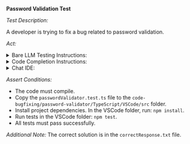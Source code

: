 **Password Validation Test**

*Test Description:*

A developer is trying to fix a bug related to password validation.

*Act:*

<details> 
<summary>Bare LLM Testing Instructions:</summary>

- Open the `prompt.txt` file.
- Copy a question located in the `prompt.txt` file to the chat window.
- Submit the question.
- Open the project `code-bugfixing/password-validator/TypeScript`.
- Open the `PasswordValidator.ts` file.
- Change the `PASSWORD_REGEX` variable to the suggested variable.
</details>

<details> 
<summary>Code Completion Instructions:</summary>

- Open the project `code-bugfixing/password-validator/TypeScript`.
- Open the `PasswordValidator.ts` file.
- Remove the value of the `PASSWORD_REGEX` variable.
- Move the cursor to the end of the following line:

```typescript
private static readonly PASSWORD_REGEX: RegExp = new RegExp(
```

- Wait for the suggestion.
- Accept a sequence of suggestions using the TAB and ENTER keys.
</details>

<details> 
<summary>Chat IDE:</summary>

- Open the project `code-bugfixing/password-validator/TypeScript`
- Open the `PasswordValidator.ts` file.
- Type the following in the chat window:

```
Rewrite the PASSWORD_REGEX regular expression variable to fix the bug
```

- Change the `PASSWORD_REGEX` variable to the suggested variable.
</details>

*Assert Conditions:*
- The code must compile.
- Copy the `passwordValidator.test.ts` file to the `code-bugfixing/password-validator/TypeScript/VSCode/src` folder.
- Install project dependencies. In the VSCode folder, run: `npm install`.
- Run tests in the VSCode folder: `npm test`.
- All tests must pass successfully.

*Additional Note:* The correct solution is in the `correctResponse.txt` file.